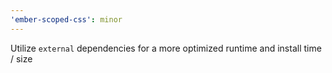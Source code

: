 ```yaml
---
'ember-scoped-css': minor
---
```


Utilize `external` dependencies for a more optimized runtime and install time / size
